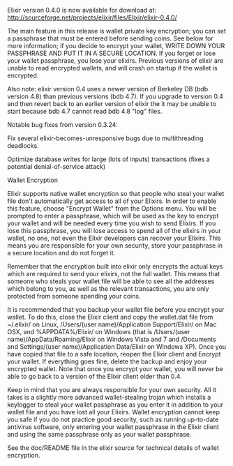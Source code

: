 Elixir version 0.4.0 is now available for download at:
http://sourceforge.net/projects/elixir/files/Elixir/elixir-0.4.0/

The main feature in this release is wallet private key encryption;
you can set a passphrase that must be entered before sending coins.
See below for more information; if you decide to encrypt your wallet,
WRITE DOWN YOUR PASSPHRASE AND PUT IT IN A SECURE LOCATION. If you
forget or lose your wallet passphrase, you lose your elixirs.
Previous versions of elixir are unable to read encrypted wallets,
and will crash on startup if the wallet is encrypted.

Also note: elixir version 0.4 uses a newer version of Berkeley DB
(bdb version 4.8) than previous versions (bdb 4.7). If you upgrade
to version 0.4 and then revert back to an earlier version of elixir
the it may be unable to start because bdb 4.7 cannot read bdb 4.8
"log" files.


Notable bug fixes from version 0.3.24:

Fix several elixir-becomes-unresponsive bugs due to multithreading
deadlocks.

Optimize database writes for large (lots of inputs) transactions
(fixes a potential denial-of-service attack)


Wallet Encryption

Elixir supports native wallet encryption so that people who steal your
wallet file don't automatically get access to all of your Elixirs.
In order to enable this feature, choose "Encrypt Wallet" from the
Options menu.  You will be prompted to enter a passphrase, which
will be used as the key to encrypt your wallet and will be needed
every time you wish to send Elixirs.  If you lose this passphrase,
you will lose access to spend all of the elixirs in your wallet,
no one, not even the Elixir developers can recover your Elixirs.
This means you are responsible for your own security, store your
passphrase in a secure location and do not forget it.

Remember that the encryption built into elixir only encrypts the
actual keys which are required to send your elixirs, not the full
wallet.  This means that someone who steals your wallet file will
be able to see all the addresses which belong to you, as well as the
relevant transactions, you are only protected from someone spending
your coins.

It is recommended that you backup your wallet file before you
encrypt your wallet.  To do this, close the Elixir client and
copy the wallet.dat file from ~/.elixir/ on Linux, /Users/(user
name)/Application Support/Elixir/ on Mac OSX, and %APPDATA%/Elixir/
on Windows (that is /Users/(user name)/AppData/Roaming/Elixir on
Windows Vista and 7 and /Documents and Settings/(user name)/Application
Data/Elixir on Windows XP).  Once you have copied that file to a
safe location, reopen the Elixir client and Encrypt your wallet.
If everything goes fine, delete the backup and enjoy your encrypted
wallet.  Note that once you encrypt your wallet, you will never be
able to go back to a version of the Elixir client older than 0.4.

Keep in mind that you are always responsible for your own security.
All it takes is a slightly more advanced wallet-stealing trojan which
installs a keylogger to steal your wallet passphrase as you enter it
in addition to your wallet file and you have lost all your Elixirs.
Wallet encryption cannot keep you safe if you do not practice
good security, such as running up-to-date antivirus software, only
entering your wallet passphrase in the Elixir client and using the
same passphrase only as your wallet passphrase.

See the doc/README file in the elixir source for technical details
of wallet encryption.
